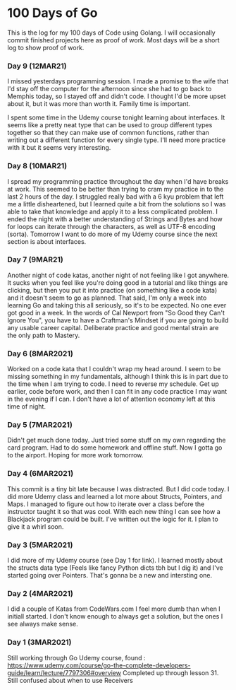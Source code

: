# 100 Days of Go

This is the log for my 100 days of Code using Golang. I will occasionally commit
finished projects here as proof of work. Most days will be a short log to show
proof of work.

### Day 9 (12MAR21)
I missed yesterdays programming session. I made a promise to the wife that I'd
stay off the computer for the afternoon since she had to go back to Memphis today,
so I stayed off and didn't code. I thought I'd be more upset about it, but it
was more than worth it. Family time is important. 

I spent some time in the Udemy course tonight learning about interfaces. It seems
like a pretty neat type that can be used to group different types together so that
they can make use of common functions, rather than writing out a different function
for every single type. I'll need more practice with it but it seems very interesting.

### Day 8 (10MAR21)
I spread my programming practice throughout the day when I'd have breaks at work. 
This seemed to be better than trying to cram my practice in to the last 2 hours
of the day. I struggled really bad with a 6 kyu problem that left me a little
disheartened, but I learned quite a bit from the solutions so I was able to
take that knowledge and apply it to a less complicated problem. I ended the night
with a better understanding of Strings and Bytes and how for loops can iterate
through the characters, as well as UTF-8 encoding (sorta). Tomorrow I want to do
more of my Udemy course since the next section is about interfaces.

### Day 7 (9MAR21)
Another night of code katas, another night of not feeling like I got anywhere.
It sucks when you feel like you're doing good in a tutorial and like things are
clicking, but then you put it into practice (on something like a code kata) and 
it doesn't seem to go as planned. That said, I'm only a week into learning Go and
taking this all seriously, so it's to be expected. No one ever got good in a week.
In the words of Cal Newport from "So Good they Can't Ignore You", you have to have
a Craftman's Mindset if you are going to build any usable career capital. Deliberate
practice and good mental strain are the only path to Mastery.

### Day 6 (8MAR2021)
Worked on a code kata that I couldn't wrap my head around. I seem to be missing
something in my fundamentals, although I think this is in part due to the time 
when I am trying to code. I need to reverse my schedule. Get up earlier, code 
before work, and then I can fit in any code practice I may want in the evening if
I can. I don't have a lot of attention economy left at this time of night.

### Day 5 (7MAR2021)
Didn't get much done today. Just tried some stuff on my own regarding the card
program. Had to do some homework and offline stuff. Now I gotta go to the airport.
Hoping for more work tomorrow.

### Day 4 (6MAR2021)
This commit is a tiny bit late because I was distracted. But I did code today.
I did more Udemy class and learned a lot more about Structs, Pointers, and Maps.
I managed to figure out how to iterate over a class before the instructor taught
it so that was cool. With each new thing I can see how a Blackjack program could
be built. I've written out the logic for it. I plan to give it a whirl soon.

### Day 3 (5MAR2021)
I did more of my Udemy course (see Day 1 for link). I learned mostly about the
structs data type (Feels like fancy Python dicts tbh but I dig it) and I've
started going over Pointers. That's gonna be a new and intersting one.

### Day 2 (4MAR2021)
I did a couple of Katas from CodeWars.com
I feel more dumb than when I initiall started. 
I don't know enough to always get a solution, but the ones I see always make sense.

### Day 1 (3MAR2021)
Still working through Go Udemy course, found :
https://www.udemy.com/course/go-the-complete-developers-guide/learn/lecture/7797306#overview 
Completed up through lesson 31. Still confused about when to use Receivers
